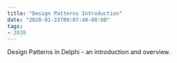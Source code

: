 ```yaml
---
title: "Design Patterns Introduction"
date: "2020-01-23T09:07:48-08:00"
tags:
- 2020
---
```


Design Patterns in Delphi - an introduction and overview.
